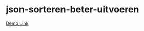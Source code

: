 # json-sorteren-beter-uitvoeren

[Demo Link]

[Demo Link]:<http://25682.hosts2.ma-cloud.nl/bewijzenmap/periode2.1/fro/json-sorteren/index.html>
